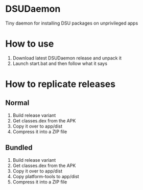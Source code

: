 # DSUDaemon
Tiny daemon for installing DSU packages on unprivileged apps

# How to use
1. Download latest DSUDaemon release and unpack it
2. Launch start.bat and then follow what it says

# How to replicate releases
## Normal
1. Build release variant
2. Get classes.dex from the APK
3. Copy it over to app/dist
4. Compress it into a ZIP file

## Bundled
1. Build release variant
2. Get classes.dex from the APK
3. Copy it over to app/dist
4. Copy platform-tools to app/dist
5. Compress it into a ZIP file

